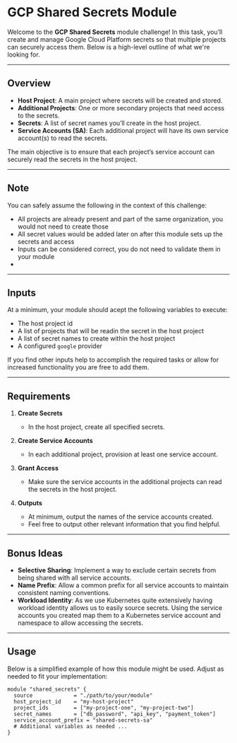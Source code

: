 # GCP Shared Secrets Module

Welcome to the **GCP Shared Secrets** module challenge! In this task, you’ll create and manage Google Cloud Platform secrets so that multiple projects can securely access them. Below is a high-level outline of what we're looking for.

---

## Overview

- **Host Project**: A main project where secrets will be created and stored.
- **Additional Projects**: One or more secondary projects that need access to the secrets.
- **Secrets**: A list of secret names you’ll create in the host project.
- **Service Accounts (SA)**: Each additional project will have its own service account(s) to read the secrets.

The main objective is to ensure that each project’s service account can securely read the secrets in the host project.

---

## Note

You can safely assume the following in the context of this challenge:

- All projects are already present and part of the same organization, you would not need to create those
- All secret values would be added later on after this module sets up the secrets and access
- Inputs can be considered correct, you do not need to validate them in your module
-

---

## Inputs

At a minimum, your module should acept the following variables to execute:

- The host project id
- A list of projects that will be readin the secret in the host project
- A list of secret names to create within the host project
- A configured `google` provider 

If you find other inputs help to accomplish the required tasks or allow for increased functionality you are free to add them.

---

## Requirements

1. **Create Secrets**
   - In the host project, create all specified secrets.

2. **Create Service Accounts**
   - In each additional project, provision at least one service account.

3. **Grant Access**
   - Make sure the service accounts in the additional projects can read the secrets in the host project.

4. **Outputs**
   - At minimum, output the names of the service accounts created.
   - Feel free to output other relevant information that you find helpful.

---

## Bonus Ideas

- **Selective Sharing**: Implement a way to exclude certain secrets from being shared with all service accounts.
- **Name Prefix**: Allow a common prefix for all service accounts to maintain consistent naming conventions.
- **Workload Identity**: As we use Kubernetes quite extensively having workload identity allows us to easily source secrets. Using the service accounts you created map them to a Kubernetes service account and namespace to allow accessing the secrets.

---

## Usage

Below is a simplified example of how this module might be used. Adjust as needed to fit your implementation:

```hcl
module "shared_secrets" {
  source             = "./path/to/your/module"
  host_project_id    = "my-host-project"
  project_ids        = ["my-project-one", "my-project-two"]
  secret_names       = ["db_password", "api_key", "payment_token"]
  service_account_prefix = "shared-secrets-sa"
  # Additional variables as needed ...
}